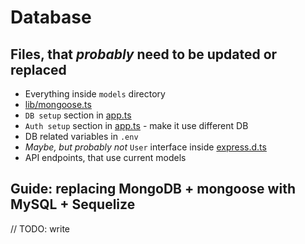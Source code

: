 # Database

## Files, that *probably* need to be updated or replaced

- Everything inside `models` directory
- [lib/mongoose.ts](../../src/lib/mongoose.ts)
- `DB setup` section in [app.ts](../../src/app.ts)
- `Auth setup` section in [app.ts](../../src/app.ts) - make it use different DB
- DB related variables in `.env`
- *Maybe, but probably not* `User` interface inside [express.d.ts](../../src/types/express.d.ts)
- API endpoints, that use current models

## Guide: replacing MongoDB + mongoose with MySQL + Sequelize

// TODO: write
